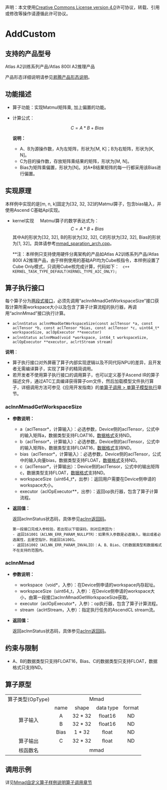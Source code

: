 声明：本文使用[Creative Commons License version 4.0](https://creativecommons.org/licenses/by/4.0/legalcode)许可协议，转载、引用或修改等操作请遵循此许可协议。

# AddCustom

## 支持的产品型号

Atlas A2训练系列产品/Atlas 800I A2推理产品

产品形态详细说明请参见[昇腾产品形态说明](https://www.hiascend.com/document/redirect/CannCommunityProductForm)。

## 功能描述

- 算子功能：实现Matmul矩阵乘, 加上偏置的功能。
- 计算公式：
  
  $$
  C = A * B + Bias
  $$
  
  **说明：**
    - A、B为源操作数，A为左矩阵，形状为\[M, K]；B为右矩阵，形状为\[K, N]。
    - C为目的操作数，存放矩阵乘结果的矩阵，形状为\[M, N]。
    - Bias为矩阵乘偏置，形状为\[N]。对A*B结果矩阵的每一行都采用该Bias进行偏置。

## 实现原理

本样例中实现的是[m, n, k]固定为[32, 32, 32]的Matmul算子，包含bias输入，并使用Ascend C基础Api实现。
- kernel实现  
  Matmul算子的数学表达式为：
  $$
  C = A * B + Bias
  $$
  其中A的形状为[32, 32], B的形状为[32, 32], C的形状为[32, 32], Bias的形状为[1, 32]。具体请参考[mmad_sparation_arch.cpp](../op_kernel/mmad.cpp)。

  **注：本样例只支持使用硬件分离架构的产品如Atlas A2训练系列产品/Atlas 800I A2推理产品，由于样例使用的基础API均为Cube核指令，本样例设置了Cube Only模式，只调用Cube核完成计算，代码如下：
  ```c++
  KERNEL_TASK_TYPE_DEFAULT(KERNEL_TYPE_AIC_ONLY);
  ```

## 算子执行接口

每个算子分为[两段式接口](common/两段式接口.md)，必须先调用“aclnnMmadGetWorkspaceSize”接口获取计算所需workspace大小以及包含了算子计算流程的执行器，再调用“aclnnMmad”接口执行计算。

* `aclnnStatus aclnnMmadGetWorkspaceSize(const aclTensor *a, const aclTensor *b, const aclTensor *bias, const aclTensor *c, uint64_t* workspaceSize, aclOpExecutor **executor)`
* `aclnnStatus aclnnMmad(void *workspace, int64_t workspaceSize, aclOpExecutor **executor, aclrtStream stream)`

**说明**：

- 算子执行接口对外屏蔽了算子内部实现逻辑以及不同代际NPU的差异，且开发者无需编译算子，实现了算子的精简调用。
- 若开发者不使用算子执行接口的调用算子，也可以定义基于Ascend IR的算子描述文件，通过ATC工具编译获得算子om文件，然后加载模型文件执行算子，详细调用方法可参见《应用开发指南》的[单算子调用 > 单算子模型执行](https://hiascend.com/document/redirect/CannCommunityCppOpcall)章节。

### aclnnMmadGetWorkspaceSize

- **参数说明：**
  
  - a（aclTensor\*，计算输入）：必选参数，Device侧的aclTensor，公式中的输入矩阵a，数据类型支持FLOAT16，[数据格式](https://www.hiascend.com/document/detail/zh/CANNCommunityEdition/800alpha003/apiref/aolapi/context/common/%E6%95%B0%E6%8D%AE%E6%A0%BC%E5%BC%8F.md)支持ND。
  - b（aclTensor\*，计算输入）：必选参数，Device侧的aclTensor，公式中的输入矩阵b，数据类型支持FLOAT16，[数据格式](https://www.hiascend.com/document/detail/zh/CANNCommunityEdition/800alpha003/apiref/aolapi/context/common/%E6%95%B0%E6%8D%AE%E6%A0%BC%E5%BC%8F.md)支持ND。
  - bias（aclTensor\*，计算输入）：必选参数，Device侧的aclTensor，公式中的输入向量bias，数据类型支持FLOAT，[数据格式](https://www.hiascend.com/document/detail/zh/CANNCommunityEdition/800alpha003/apiref/aolapi/context/common/%E6%95%B0%E6%8D%AE%E6%A0%BC%E5%BC%8F.md)支持ND。
  - c（aclTensor\*，计算输出）：Device侧的aclTensor，公式中的输出矩阵c，数据类型支持FLOAT，[数据格式](https://www.hiascend.com/document/detail/zh/CANNCommunityEdition/800alpha003/apiref/aolapi/context/common/%E6%95%B0%E6%8D%AE%E6%A0%BC%E5%BC%8F.md)支持ND。
  - workspaceSize（uint64\_t\*，出参）：返回用户需要在Device侧申请的workspace大小。
  - executor（aclOpExecutor\*\*，出参）：返回op执行器，包含了算子计算流程。
- **返回值：**
  
  返回aclnnStatus状态码，具体参见[aclnn返回码](https://www.hiascend.com/document/detail/zh/CANNCommunityEdition/800alpha003/apiref/aolapi/context/common/aclnn%E8%BF%94%E5%9B%9E%E7%A0%81_fuse.md)。
  
  ```
  第一段接口完成入参校验，若出现以下错误码，则对应原因为：
  - 返回161001（ACLNN_ERR_PARAM_NULLPTR）：如果传入参数是必选输入，输出或者必选属性，且是空指针，则返回161001。
  - 返回161002（ACLNN_ERR_PARAM_INVALID）：A、B、Bias、C的数据类型和数据格式不在支持的范围内。
  ```

### aclnnMmad

- **参数说明：**
  
  - workspace（void\*，入参）：在Device侧申请的workspace内存起址。
  - workspaceSize（uint64\_t，入参）：在Device侧申请的workspace大小，由第一段接口aclnnMmadGetWorkspaceSize获取。
  - executor（aclOpExecutor\*，入参）：op执行器，包含了算子计算流程。
  - stream（aclrtStream，入参）：指定执行任务的AscendCL stream流。
- **返回值：**
  
  返回aclnnStatus状态码，具体参见[aclnn返回码](https://www.hiascend.com/document/detail/zh/CANNCommunityEdition/800alpha003/apiref/aolapi/context/common/aclnn%E8%BF%94%E5%9B%9E%E7%A0%81_fuse.md)。

## 约束与限制

- A、B的数据类型只支持FLOAT16，Bias、C的数据类型只支持FLOAT，数据格式只支持ND。

## 算子原型

<table>
<tr><td rowspan="1" align="center">算子类型(OpType)</td><td colspan="4" align="center">Mmad</td></tr>
</tr>
<tr><td rowspan="4" align="center">算子输入</td><td align="center">name</td><td align="center">shape</td><td align="center">data type</td><td align="center">format</td></tr>
<tr><td align="center">A</td><td align="center">32 * 32</td><td align="center">float16</td><td align="center">ND</td></tr>
<tr><td align="center">B</td><td align="center">32 * 32</td><td align="center">float16</td><td align="center">ND</td></tr>
<tr><td align="center">Bias</td><td align="center">1 * 32</td><td align="center">float</td><td align="center">ND</td></tr>
</tr>
</tr>
<tr><td rowspan="1" align="center">算子输出</td><td align="center">C</td><td align="center">32 * 32</td><td align="center">float</td><td align="center">ND</td></tr>
</tr>
<tr><td rowspan="1" align="center">核函数名</td><td colspan="4" align="center">mmad</td></tr>
</table>

## 调用示例

详见[Mmad自定义算子样例说明算子调用章节](../README.md#算子调用)
